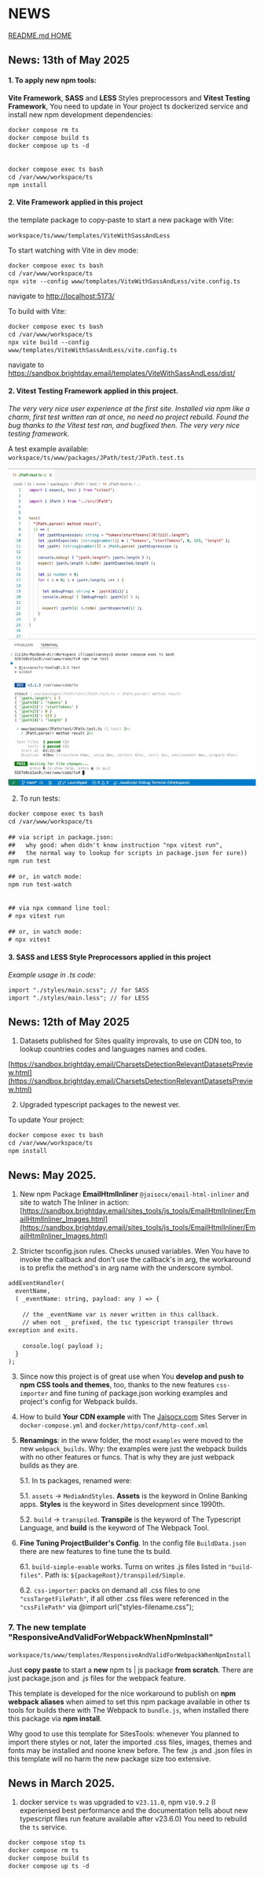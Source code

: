 # NEWS

[README.md HOME](./../../README.md)


## News: 13th of May 2025

#### 1. To apply new npm tools:
**Vite Framework**,
**SASS** and **LESS** Styles preprocessors and
**Vitest Testing Framework**,
You need to update in Your project ts dockerized service and
install new npm development dependencies:

```
docker compose rm ts
docker compose build ts
docker compose up ts -d


docker compose exec ts bash
cd /var/www/workspace/ts
npm install
```

#### 2. Vite Framework applied in this project

the template package to copy-paste to start a new package with Vite:

`workspace/ts/www/templates/ViteWithSassAndLess`

To start watching with Vite in dev mode:

```
docker compose exec ts bash
cd /var/www/workspace/ts
npx vite --config www/templates/ViteWithSassAndLess/vite.config.ts
```

navigate to <http://localhost:5173/>


To build with Vite:
```
docker compose exec ts bash
cd /var/www/workspace/ts
npx vite build --config www/templates/ViteWithSassAndLess/vite.config.ts
```

navigate to <https://sandbox.brightday.email/templates/ViteWithSassAndLess/dist/>


#### 2. Vitest Testing Framework applied in this project.

*The very very nice user experience at the first site. Installed via npm like a charm, first test written ran at once, no need no project rebuild. Found the bug thanks to the Vitest test ran, and bugfixed then. The very very nice testing framework.*

A test example available: `workspace/ts/www/packages/JPath/test/JPath.test.ts`


![Vitest test ran](./images/tests/Vitest_test_ran.jpg)



2. To run tests:

```
docker compose exec ts bash
cd /var/www/workspace/ts

## via script in package.json:
##   why good: when didn't know instruction "npx vitest run",
##   the normal way to lookup for scripts in package.json for sure))
npm run test

## or, in watch mode:
npm run test-watch


## via npx command line tool:
# npx vitest run

## or, in watch mode:
# npx vitest
```





#### 3. SASS and LESS Style Preprocessors applied in this project

*Example usage in .ts code:*

```
import "./styles/main.scss"; // for SASS
import "./styles/main.less"; // for LESS
```




## News: 12th of May 2025

1. Datasets published for Sites quality improvals, to use on CDN too, to lookup countries codes and languages names and codes.


[https://sandbox.brightday.email/CharsetsDetectionRelevantDatasetsPreview.html](https://sandbox.brightday.email/CharsetsDetectionRelevantDatasetsPreview.html)




2. Upgraded typescript packages to the newest ver.

To update Your project:

```
docker compose exec ts bash
cd /var/www/workspace/ts
npm install
```



## News: May 2025.

1. New npm Package **EmailHtmlInliner** `@jaisocx/email-html-inliner` and site to watch The Inliner in action: [https://sandbox.brightday.email/sites_tools/js_tools/EmailHtmlInliner/EmailHtmlInliner_Images.html](https://sandbox.brightday.email/sites_tools/js_tools/EmailHtmlInliner/EmailHtmlInliner_Images.html)


2. Stricter tsconfig.json rules. Checks unused variables. Wen You have to invoke the callback and don't use the callback's in arg, the workaround is to prefix the method's in arg name with the underscore symbol.

```
addEventHandler(
  eventName,
  ( _eventName: string, payload: any ) => {

    // the _eventName var is never written in this callback.
    // when not _ prefixed, the tsc typescript transpiler throws exception and exits.

    console.log( payload );
  }
);
```


3. Since now this project is of great use when You **develop and push to npm CSS tools and themes**, too, thanks to the new features `css-importer` and fine tuning of package.json working examples and project's config for Webpack builds.


4. How to build **Your CDN example** with The [Jaisocx.com](https://jaisocx.com/) Sites Server in `docker-compose.yml` and `docker/https/conf/http-conf.xml`


5. **Renamings**: in the www folder, the most `examples` were moved to the new `webpack_builds`. Why: the examples were just the webpack builds with no other features or funcs. That is why they are just webpack builds as they are.

    5.1. In ts packages, renamed were:

    5.1. `assets` -> `MediaAndStyles`. **Assets** is the keyword in Online Banking apps. **Styles** is the keyword in Sites development since 1990th.

    5.2. `build` -> `transpiled`. **Transpile** is the keyword of The Typescript Language, and **build** is the keyword of The Webpack Tool.



6. **Fine Tuning ProjectBuilder's Config**. In the config file `BuildData.json` there are new features to fine tune the ts build.

    6.1. `build-simple-enable` works. Turns on writes .js files listed in `"build-files"`. Path is: `${packageRoot}/transpiled/Simple`.

    6.2. `css-importer`: packs on demand all .css files to one `"cssTargetFilePath"`, if all other .css files were referenced in the `"cssFilePath"` via @import url("styles-filename.css");



### 7. The new template "ResponsiveAndValidForWebpackWhenNpmInstall"


`workspace/ts/www/templates/ResponsiveAndValidForWebpackWhenNpmInstall`


Just **copy paste** to start a **new** npm ts | js package **from scratch**. There are just package.json and .js files for the webpack feature.


This template is developed for the nice workaround to publish on **npm webpack aliases** when aimed to set this npm package available in other ts tools for builds there with The Webpack to `bundle.js`, when installed there this package via **npm install**.


Why good to use this template for SitesTools: whenever You planned to import there styles or not, later the imported .css files, images, themes and fonts may be installed and noone knew before. The few .js and .json files in this template will no harm the new package size too extensive.




## News in March 2025.

1. docker service `ts` was upgraded to v`23.11.0`, npm v`10.9.2` (I experiensed best performance and the documentation tells about new typescript files run feature available after v23.6.0) You need to rebuild the `ts` service.
```
docker compose stop ts
docker compose rm ts
docker compose build ts
docker compose up ts -d
```

